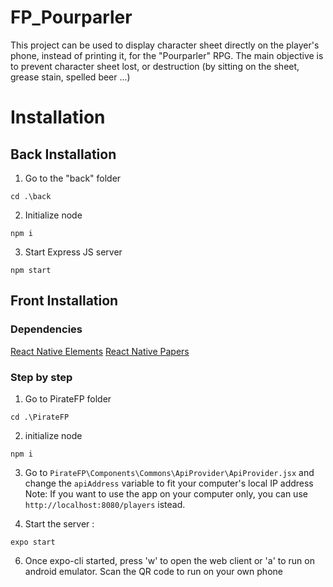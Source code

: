 # FP_Pourparler

This project can be used to display character sheet directly on the player's phone, instead of printing it, for the "Pourparler" RPG.
The main objective is to prevent character sheet lost, or destruction (by sitting on the sheet, grease stain, spelled beer ...)

# Installation

## Back Installation

1. Go to the "back" folder

```shell
cd .\back
```

2. Initialize node

```shell
npm i
```


3. Start Express JS server

```shell
npm start
```

## Front Installation

### Dependencies

[React Native Elements](https://reactnativeelements.com/)
[React Native Papers](https://callstack.github.io/react-native-paper/index.html)

### Step by step

1. Go to PirateFP folder

```shell
cd .\PirateFP
```

2. initialize node

```shell
npm i
```


3. Go to `PirateFP\Components\Commons\ApiProvider\ApiProvider.jsx` and change the `apiAddress` variable to fit your computer's local IP address
Note: If you want to use the app on your computer only, you can use `http://localhost:8080/players` istead. 

5. Start the server :

```shell
expo start
```

6. Once expo-cli started, press 'w' to open the web client or 'a' to run on android emulator. Scan the QR code to run on your own phone

